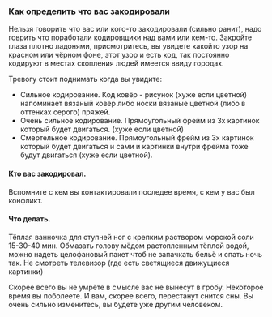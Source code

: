 ### Как определить что вас закодировали

Нельзя говорить что вас или кого-то закодировали (сильно ранит), надо говрить что поработали кодировщики над вами или кем-то.
Закройте глаза плотно ладонями, присмотритесь, вы увидете какойто узор на красном или чёрном фоне, этот узор и есть код, так постоянно кодируют в местах скопления людей имеется ввиду городах.

Тревогу стоит поднимать когда вы увидите:
* Сильное кодирование. Код ковёр - рисунок (хуже если цветной) напоминает вязаный ковёр либо носки вязаные цветной (либо в оттенках серого) пряжей.
* Очень сильное кодирование. Прямоугольный фрейм из 3х картинок который будет двигаться. (хуже если цветной)
* Смертельное кодирование. Прямоугольный фрейм из 3х картинок который будет двигаться и сами и картинки внутри фрейма тоже будут двигаться (хуже если цветной).

#### Кто вас закодировал.
Вспомните с кем вы контактировали последее время, с кем у вас был конфликт.

#### Что делать.
Тёплая ванночка для ступней ног с крепким раствором морской соли 15-30-40 мин.
Обмазать голову мёдом растопленным тёплой водой, можно надеть целофановый пакет чтоб не запачкать бельё и спать ночь так.
Не смотреть телевизор (где есть светящиеся движущиеся картинки)

Скорее всего вы не умрёте в смысле вас не вынесут в гробу. Некоторое время вы поболеете. И вам, скорее всего, перестанут снится сны. Вы очень сильно изменитесь, вы будете уже другим человеком.
